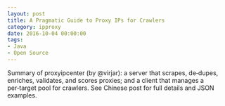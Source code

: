 ```yaml
---
layout: post
title: A Pragmatic Guide to Proxy IPs for Crawlers
category: ipproxy
date: 2016-10-04 00:00:00
tags:
- Java
- Open Source
---
```


Summary of proxyipcenter (by @virjar): a server that scrapes, de‑dupes, enriches, validates, and scores proxies; and a client that manages a per‑target pool for crawlers. See Chinese post for full details and JSON examples.

